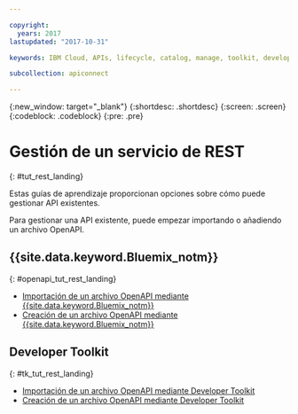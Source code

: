 ```yaml
---

copyright:
  years: 2017
lastupdated: "2017-10-31"

keywords: IBM Cloud, APIs, lifecycle, catalog, manage, toolkit, develop, dev portal, tutorials

subcollection: apiconnect

---
```



{:new_window: target="_blank"}
{:shortdesc: .shortdesc}
{:screen: .screen}
{:codeblock: .codeblock}
{:pre: .pre}

# Gestión de un servicio de REST
{: #tut_rest_landing}

Estas guías de aprendizaje proporcionan opciones sobre cómo puede gestionar API existentes.

Para gestionar una API existente, puede empezar importando o añadiendo un archivo OpenAPI.

## {{site.data.keyword.Bluemix_notm}}
{: #openapi_tut_rest_landing}

- [Importación de un archivo OpenAPI mediante {{site.data.keyword.Bluemix_notm}}](/docs/services/apiconnect/tutorials?topic=apiconnect-tut_import_openapi_rest_bm#tut_import_openapi_rest_bm)
- [Creación de un archivo OpenAPI mediante {{site.data.keyword.Bluemix_notm}}](/docs/services/apiconnect/tutorials?topic=apiconnect-tut_add_openapi_rest_bm)

## Developer Toolkit
{: #tk_tut_rest_landing}

- [Importación de un archivo OpenAPI mediante Developer Toolkit](/docs/services/apiconnect/tutorials?topic=apiconnect-tut_import_openapi_rest_tk)
- [Creación de un archivo OpenAPI mediante Developer Toolkit](/docs/services/apiconnect/tutorials?topic=apiconnect-tut_add_openapi_rest_tk)










